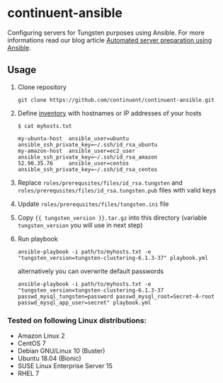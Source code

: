 # continuent-ansible

Configuring servers for Tungsten purposes using Ansible. For more informations read our blog article [Automated server preparation using Ansible](#).

## Usage

1. Clone repository
    ```
    git clone https://github.com/continuent/continuent-ansible.git
    ```

2. Define [inventory](https://docs.ansible.com/ansible/latest/user_guide/intro_inventory.html) with hostnames or IP addresses of your hosts
    ```
    $ cat myhosts.txt

    my-ubuntu-host  ansible_user=ubuntu     ansible_ssh_private_key=~/.ssh/id_rsa_ubuntu
    my-amazon-host  ansible_user=ec2_user   ansible_ssh_private_key=~/.ssh/id_rsa_amazon
    52.90.35.76     ansible_user=centos     ansible_ssh_private_key=~/.ssh/id_rsa_centos
    ```

3. Replace `roles/prerequsites/files/id_rsa.tungsten` and `roles/prerequsites/files/id_rsa.tungsten.pub` files with valid keys

4. Update `roles/prerequsites/files/tungsten.ini` file

5. Copy `{{ tungsten_version }}.tar.gz` into this directory (variable `tungsten_version` you will use in next step)

6. Run playbook
    ```
    ansible-playbook -i path/to/myhosts.txt -e "tungsten_version=tungsten-clustering-6.1.3-37" playbook.yml
    ```

    alternatively you can overwrite default passwords
    ```
    ansible-playbook -i path/to/myhosts.txt -e "tungsten_version=tungsten-clustering-6.1.3-37 passwd_mysql_tungsten=password passwd_mysql_root=Secret-4-root passwd_mysql_app_user=secret" playbook.yml
    ```

### Tested on following Linux distributions:
- Amazon Linux 2
- CentOS 7
- Debian GNU/Linux 10 (Buster)
- Ubuntu 18.04 (Bionic)
- SUSE Linux Enterprise Server 15
- RHEL 7
